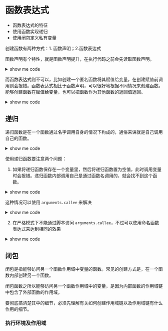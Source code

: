 # 函数表达式
- 函数表达式的特征
- 使用函数实现递归
- 使用闭包定义私有变量

创建函数有两种方式：1. 函数声明；2.函数表达式

函数声明有个特性，就是函数声明提升，在执行代码之前会先读取函数声明。
<details>
    <summary>show me code</summary>
    <pre>
        <code>
            console.log(test()) // say hi
            function test() {
                console.log('say hi')
            }
        </code>
    </pre>
</details>

而函数表达式则不可以，比如创建一个匿名函数将其赋值给变量，在创建赋值前调用则会报错。函数表达式相比于函数声明，可以很好地根据不同情况来创建函数。能够创建函数在赋值给变量，也可以把函数作为其他函数的返回值返回。
<details>
    <summary>show me code</summary>
    <pre>
        <code>
            console.log(test()) // error 函数不存在
            let test = function() {
                console.log('say hi')
            }
        </code>
    </pre>
</details>

## 递归
递归函数是在一个函数通过名字调用自身的情况下构成的，通俗来讲就是自己调用自己的函数。
<details>
    <summary>show me code</summary>
    <pre>
        <code>
           // 经典应用阶乘
           function factorial(num) {
               if (num <= 1) {
                   return 1
               } else {
                   return num * factorial(num - 1)
               }   
           }
        </code>
    </pre>
</details>

使用递归函数要注意两个问题：
1. 如果将递归函数保存在一个变量里，然后将递归函数置为空值，此时调用变量时会报错。递归函数内部调用自己是通过函数名调用的，就会找不到这个函数。
<details>
    <summary>show me code</summary>
    <pre>
        <code>
           let createFactorial = factorial
           factorial = null
           createFactorial(3) // factorial is not a function
        </code>
    </pre>
</details>

这种情况可以使用 `arguments.callee` 来解决
<details>
    <summary>show me code</summary>
    <pre>
        <code>
           // 经典应用阶乘
           function factorial(num) {
               if (num <= 1) {
                   return 1
               } else {
                   return num * arguments.callee(num - 1)
               }   
           }
        </code>
    </pre>
</details>

2. 在严格模式下不能通过脚本访问 `arguments.callee`，不过可以使用命名函数表达式来达到相同的效果
<details>
    <summary>show me code</summary>
    <pre>
        <code>
           // 创建一个名为 f() 的命名函数表达式，然后赋值给变量
           let factorial = (function f(num) {
               if (num <= 1) {
                   return 1
               } else {
                   return num * f(num - 1)
               }   
           })
        </code>
    </pre>
</details>

## 闭包
闭包是指能够访问另一个函数作用域中变量的函数。常见的创建方式是，在一个函数内部创建另一个函数。

闭包函数之所以能够访问另一个函数作用域中的变量，是因为内部函数的作用域链中包含了外部函数的作用域。

要彻底搞清楚其中的细节，必须先理解有关如何创建作用域链以及作用域链有什么作用的细节。

### 执行环境及作用域
